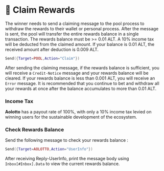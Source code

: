 # 💸 Claim Rewards

The winner needs to send a claiming message to the pool process to withdraw the rewards to their wallet or personal process. After the message is sent, the pool will transfer the entire rewards balance in a single transaction. The rewards balance must be >= 0.01 ALT. A 10% income tax will be deducted from the claimed amount. If your balance is 0.01 ALT, the received amount after deduction is 0.009 ALT.

```lua
Send({Target=POOL,Action="Claim"})
```

After sending the claiming message, if the rewards balance is sufficient, you will receive a `Credit-Notice` message and your rewards balance will be cleared. If your rewards balance is less than 0.001 ALT, you will receive an `Error` message. It is recommended that you continue to bet and withdraw all your rewards at once after the balance accumulates to more than 0.01 ALT.

### Income Tax <a href="#guan-yu-suo-de-shui" id="guan-yu-suo-de-shui"></a>

**Aolotto** has a payout rate of 100%, with only a 10% income tax levied on winning users for the sustainable development of the ecosystem.&#x20;

### Check Rewards Balance <a href="#jiang-jin-yuecha-xun" id="jiang-jin-yuecha-xun"></a>

Send the following message to check your rewards balance :

```lua
Send({Target=AOLOTTO,Action="UserInfo"})
```

After receiving Reply-UserInfo, print the message body using `Inbox[#Inbox].Data` to view the current rewards balance.
